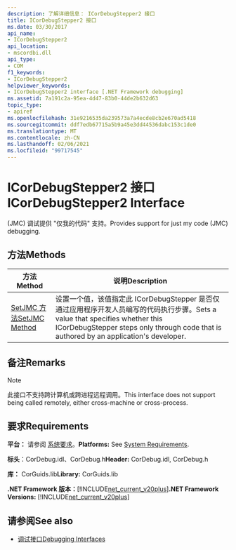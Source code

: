 ```yaml
---
description: 了解详细信息： ICorDebugStepper2 接口
title: ICorDebugStepper2 接口
ms.date: 03/30/2017
api_name:
- ICorDebugStepper2
api_location:
- mscordbi.dll
api_type:
- COM
f1_keywords:
- ICorDebugStepper2
helpviewer_keywords:
- ICorDebugStepper2 interface [.NET Framework debugging]
ms.assetid: 7a191c2a-95ea-4d47-83b0-44de2b632d63
topic_type:
- apiref
ms.openlocfilehash: 31e9216535da239573a7a4ecde8cb2e670ad5418
ms.sourcegitcommit: ddf7edb67715a5b9a45e3dd44536dabc153c1de0
ms.translationtype: MT
ms.contentlocale: zh-CN
ms.lasthandoff: 02/06/2021
ms.locfileid: "99717545"
---
```

# <a name="icordebugstepper2-interface"></a><span data-ttu-id="be49e-103">ICorDebugStepper2 接口</span><span class="sxs-lookup"><span data-stu-id="be49e-103">ICorDebugStepper2 Interface</span></span>

<span data-ttu-id="be49e-104"> (JMC) 调试提供 "仅我的代码" 支持。</span><span class="sxs-lookup"><span data-stu-id="be49e-104">Provides support for just my code (JMC) debugging.</span></span>  
  
## <a name="methods"></a><span data-ttu-id="be49e-105">方法</span><span class="sxs-lookup"><span data-stu-id="be49e-105">Methods</span></span>  
  
|<span data-ttu-id="be49e-106">方法</span><span class="sxs-lookup"><span data-stu-id="be49e-106">Method</span></span>|<span data-ttu-id="be49e-107">说明</span><span class="sxs-lookup"><span data-stu-id="be49e-107">Description</span></span>|  
|------------|-----------------|  
|[<span data-ttu-id="be49e-108">SetJMC 方法</span><span class="sxs-lookup"><span data-stu-id="be49e-108">SetJMC Method</span></span>](icordebugstepper2-setjmc-method.md)|<span data-ttu-id="be49e-109">设置一个值，该值指定此 ICorDebugStepper 是否仅通过应用程序开发人员编写的代码执行步骤。</span><span class="sxs-lookup"><span data-stu-id="be49e-109">Sets a value that specifies whether this ICorDebugStepper steps only through code that is authored by an application's developer.</span></span>|  
  
## <a name="remarks"></a><span data-ttu-id="be49e-110">备注</span><span class="sxs-lookup"><span data-stu-id="be49e-110">Remarks</span></span>  
  
> [!NOTE]
> <span data-ttu-id="be49e-111">此接口不支持跨计算机或跨进程远程调用。</span><span class="sxs-lookup"><span data-stu-id="be49e-111">This interface does not support being called remotely, either cross-machine or cross-process.</span></span>  
  
## <a name="requirements"></a><span data-ttu-id="be49e-112">要求</span><span class="sxs-lookup"><span data-stu-id="be49e-112">Requirements</span></span>  

 <span data-ttu-id="be49e-113">**平台：** 请参阅 [系统要求](../../get-started/system-requirements.md)。</span><span class="sxs-lookup"><span data-stu-id="be49e-113">**Platforms:** See [System Requirements](../../get-started/system-requirements.md).</span></span>  
  
 <span data-ttu-id="be49e-114">**标头**：CorDebug.idl、CorDebug.h</span><span class="sxs-lookup"><span data-stu-id="be49e-114">**Header:** CorDebug.idl, CorDebug.h</span></span>  
  
 <span data-ttu-id="be49e-115">**库：** CorGuids.lib</span><span class="sxs-lookup"><span data-stu-id="be49e-115">**Library:** CorGuids.lib</span></span>  
  
 <span data-ttu-id="be49e-116">**.NET Framework 版本：**[!INCLUDE[net_current_v20plus](../../../../includes/net-current-v20plus-md.md)]</span><span class="sxs-lookup"><span data-stu-id="be49e-116">**.NET Framework Versions:** [!INCLUDE[net_current_v20plus](../../../../includes/net-current-v20plus-md.md)]</span></span>  
  
## <a name="see-also"></a><span data-ttu-id="be49e-117">请参阅</span><span class="sxs-lookup"><span data-stu-id="be49e-117">See also</span></span>

- [<span data-ttu-id="be49e-118">调试接口</span><span class="sxs-lookup"><span data-stu-id="be49e-118">Debugging Interfaces</span></span>](debugging-interfaces.md)
